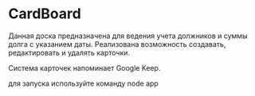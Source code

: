 # CardBoard

Данная доска предназначена для ведения учета должников и суммы долга с указанием даты.
Реализована возможность создавать, редактировать и удалять карточки.

Система карточек напоминает Google Keep.

для запуска используйте команду node app
